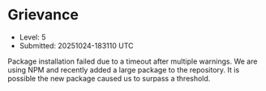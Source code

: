 # Grievance

- Level: 5
- Submitted: 20251024-183110 UTC

Package installation failed due to a timeout after multiple warnings. We are using NPM and recently added a large package to the repository. It is possible the new package caused us to surpass a threshold.
